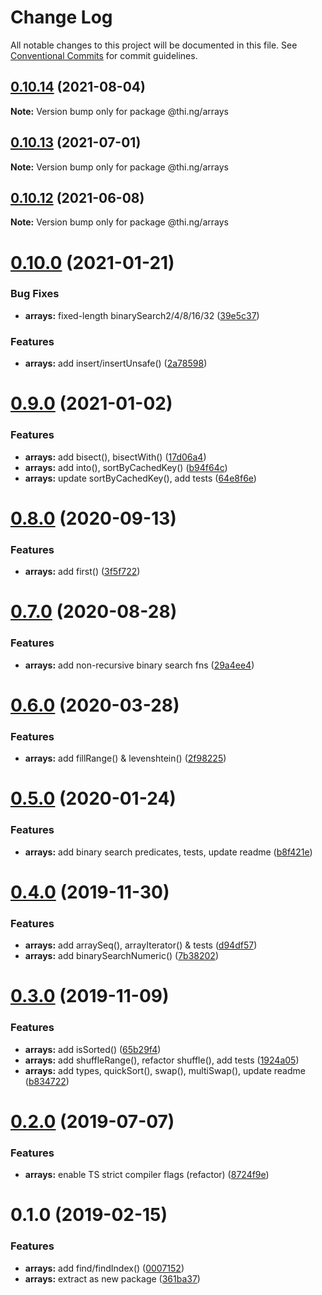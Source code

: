 # Change Log

All notable changes to this project will be documented in this file.
See [Conventional Commits](https://conventionalcommits.org) for commit guidelines.

## [0.10.14](https://github.com/thi-ng/umbrella/compare/@thi.ng/arrays@0.10.13...@thi.ng/arrays@0.10.14) (2021-08-04)

**Note:** Version bump only for package @thi.ng/arrays





## [0.10.13](https://github.com/thi-ng/umbrella/compare/@thi.ng/arrays@0.10.12...@thi.ng/arrays@0.10.13) (2021-07-01)

**Note:** Version bump only for package @thi.ng/arrays





## [0.10.12](https://github.com/thi-ng/umbrella/compare/@thi.ng/arrays@0.10.11...@thi.ng/arrays@0.10.12) (2021-06-08)

**Note:** Version bump only for package @thi.ng/arrays





# [0.10.0](https://github.com/thi-ng/umbrella/compare/@thi.ng/arrays@0.9.2...@thi.ng/arrays@0.10.0) (2021-01-21)


### Bug Fixes

* **arrays:** fixed-length binarySearch2/4/8/16/32 ([39e5c37](https://github.com/thi-ng/umbrella/commit/39e5c3736135f9a49daceee1fe4da9fbdbb96eab))


### Features

* **arrays:** add insert/insertUnsafe() ([2a78598](https://github.com/thi-ng/umbrella/commit/2a7859823d2fb56eef4ee7a6919fe70072475f42))





# [0.9.0](https://github.com/thi-ng/umbrella/compare/@thi.ng/arrays@0.8.5...@thi.ng/arrays@0.9.0) (2021-01-02)


### Features

* **arrays:** add bisect(), bisectWith() ([17d06a4](https://github.com/thi-ng/umbrella/commit/17d06a43e338aca5f2dc61110382363639daecc5))
* **arrays:** add into(), sortByCachedKey() ([b94f64c](https://github.com/thi-ng/umbrella/commit/b94f64c2c351cfed5ea9ade5e42ad0b7076ef9e9))
* **arrays:** update sortByCachedKey(), add tests ([64e8f6e](https://github.com/thi-ng/umbrella/commit/64e8f6e4e83c26c73e23a4831483bd328b78bc49))





# [0.8.0](https://github.com/thi-ng/umbrella/compare/@thi.ng/arrays@0.7.0...@thi.ng/arrays@0.8.0) (2020-09-13)


### Features

* **arrays:** add first() ([3f5f722](https://github.com/thi-ng/umbrella/commit/3f5f7226e5c0495086c973a33e91fc2666f4c68c))





# [0.7.0](https://github.com/thi-ng/umbrella/compare/@thi.ng/arrays@0.6.15...@thi.ng/arrays@0.7.0) (2020-08-28)


### Features

* **arrays:** add non-recursive binary search fns ([29a4ee4](https://github.com/thi-ng/umbrella/commit/29a4ee4d888ccb049df9b50a57e3884ce2d4d0f3))





# [0.6.0](https://github.com/thi-ng/umbrella/compare/@thi.ng/arrays@0.5.6...@thi.ng/arrays@0.6.0) (2020-03-28)


### Features

* **arrays:** add fillRange() & levenshtein() ([2f98225](https://github.com/thi-ng/umbrella/commit/2f98225d129c7c1ae6b88a4f0bea9227254fcf91))





# [0.5.0](https://github.com/thi-ng/umbrella/compare/@thi.ng/arrays@0.4.0...@thi.ng/arrays@0.5.0) (2020-01-24)

### Features

* **arrays:** add binary search predicates, tests, update readme ([b8f421e](https://github.com/thi-ng/umbrella/commit/b8f421eb8888fa1b57a9287f6841cd29952bf19f))

# [0.4.0](https://github.com/thi-ng/umbrella/compare/@thi.ng/arrays@0.3.0...@thi.ng/arrays@0.4.0) (2019-11-30)

### Features

* **arrays:** add arraySeq(), arrayIterator() & tests ([d94df57](https://github.com/thi-ng/umbrella/commit/d94df5786dddf6ef6915af79c3fbf0331ddfd2bd))
* **arrays:** add binarySearchNumeric() ([7b38202](https://github.com/thi-ng/umbrella/commit/7b38202480db71753d24aa52a9c09d3ac78d36ae))

# [0.3.0](https://github.com/thi-ng/umbrella/compare/@thi.ng/arrays@0.2.5...@thi.ng/arrays@0.3.0) (2019-11-09)

### Features

* **arrays:** add isSorted() ([65b29f4](https://github.com/thi-ng/umbrella/commit/65b29f487459c535acdbed3890c8a4e27d87ae2c))
* **arrays:** add shuffleRange(), refactor shuffle(), add tests ([1924a05](https://github.com/thi-ng/umbrella/commit/1924a05ea093e3d1d0b3f063cb331b330cee0c0a))
* **arrays:** add types, quickSort(), swap(), multiSwap(), update readme ([b834722](https://github.com/thi-ng/umbrella/commit/b83472237b3ba262dcbb644c8ccc516d0021bc84))

# [0.2.0](https://github.com/thi-ng/umbrella/compare/@thi.ng/arrays@0.1.9...@thi.ng/arrays@0.2.0) (2019-07-07)

### Features

* **arrays:** enable TS strict compiler flags (refactor) ([8724f9e](https://github.com/thi-ng/umbrella/commit/8724f9e))

# 0.1.0 (2019-02-15)

### Features

* **arrays:** add find/findIndex() ([0007152](https://github.com/thi-ng/umbrella/commit/0007152))
* **arrays:** extract as new package ([361ba37](https://github.com/thi-ng/umbrella/commit/361ba37))
